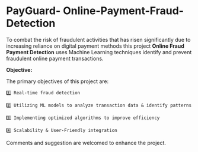 # PayGuard- Online-Payment-Fraud-Detection
To combat the risk of fraudulent activities that has risen significantly due to increasing reliance on digital payment methods this project **Online Fraud Payment Detection** uses Machine Learning techniques identify and prevent fraudulent online payment transactions.

**Objective:**

The primary objectives of this project are:

    1️⃣ Real-time fraud detection
    
    2️⃣ Utilizing ML models to analyze transaction data & identify patterns
    
    3️⃣ Implementing optimized algorithms to improve efficiency
    
    4️⃣ Scalability & User-Friendly integration

Comments and suggestion are welcomed to enhance the project.
